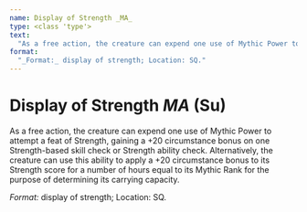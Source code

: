 ```yaml
---
name: Display of Strength _MA_
type: <class 'type'>
text:
  "As a free action, the creature can expend one use of Mythic Power to attempt a feat of Strength, gaining a +20 circumstance bonus on one Strength-based skill check or Strength ability check. Alternatively, the creature can use this ability to apply a +20 circumstance bonus to its Strength score for a number of hours equal to its Mythic Rank for the purpose of determining its carrying capacity."
format:
  "_Format:_ display of strength; Location: SQ."
---
```

 
# Display of Strength _MA_ (Su)
As a free action, the creature can expend one use of Mythic Power to attempt a feat of Strength, gaining a +20 circumstance bonus on one Strength-based skill check or Strength ability check. Alternatively, the creature can use this ability to apply a +20 circumstance bonus to its Strength score for a number of hours equal to its Mythic Rank for the purpose of determining its carrying capacity.

_Format:_ display of strength; Location: SQ.